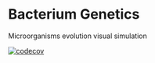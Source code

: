 # Bacterium Genetics

Microorganisms evolution visual simulation

[![codecov](https://codecov.io/gh/Vehsamrak/genetics/branch/master/graph/badge.svg)](https://codecov.io/gh/Vehsamrak/genetics)
